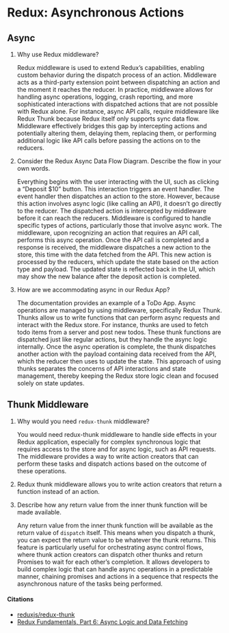 # Redux: Asynchronous Actions

## Async

1. Why use Redux middleware? 
    
    Redux middleware is used to extend Redux’s capabilities, enabling custom behavior during the dispatch process of an action. Middleware acts as a third-party extension point between dispatching an action and the moment it reaches the reducer. In practice, middleware allows for handling async operations, logging, crash reporting, and more sophisticated interactions with dispatched actions that are not possible with Redux alone. For instance, async API calls, require middleware like Redux Thunk because Redux itself only supports sync data flow. Middleware effectively bridges this gap by intercepting actions and potentially altering them, delaying them, replacing them, or performing additional logic like API calls before passing the actions on to the reducers. 
    
2. Consider the Redux Async Data Flow Diagram. Describe the flow in your own words. 
    
    Everything begins with the user interacting with the UI, such as clicking a “Deposit $10” button. This interaction triggers an event handler. The event handler then dispatches an action to the store. However, because this action involves async logic (like calling an API), it doesn’t go directly to the reducer. The dispatched action is intercepted by middleware before it can reach the reducers. Middleware is configured to handle specific types of actions, particularly those that involve async work. The middleware, upon recognizing an action that requires an API call, performs this async operation. Once the API call is completed and a response is received, the middleware dispatches a new action to the store, this time with the data fetched from the API. This new action is processed by the reducers, which update the state based on the action type and payload. The updated state is reflected back in the UI, which may show the new balance after the deposit action is completed. 
    
3. How are we accommodating async in our Redux App? 
    
    The documentation provides an example of a ToDo App. Async operations are managed by using middleware, specifically Redux Thunk. Thunks allow us to write functions that can perform async requests and interact with the Redux store. For instance, thunks are used to fetch todo items from a server and post new todos. These thunk functions are dispatched just like regular actions, but they handle the async logic internally. Once the async operation is complete, the thunk dispatches another action with the payload containing data received from the API, which the reducer then uses to update the state. This approach of using thunks separates the concerns of API interactions and state management, thereby keeping the Redux store logic clean and focused solely on state updates.  
    

## Thunk Middleware

1. Why would you need `redux-thunk` middleware? 
    
    You would need redux-thunk middleware to handle side effects in your Redux application, especially for complex synchronous logic that requires access to the store and for async logic, such as API requests. The middleware provides a way to write action creators that can perform these tasks and dispatch actions based on the outcome of these operations. 
    
2. Redux thunk middleware allows you to write action creators that return a function instead of an action. 
3. Describe how any return value from the inner thunk function will be made available. 
    
    Any return value from the inner thunk function will be available as the return value of `dispatch` itself. This means when you dispatch a thunk, you can expect the return value to be whatever the thunk returns. This feature is particularly useful for orchestrating async control flows, where thunk action creators can dispatch other thunks and return Promises to wait for each other’s completion. It allows developers to build complex logic that can handle async operations in a predictable manner, chaining promises and actions in a sequence that respects the asynchronous nature of the tasks being performed.

#### Citations 
- [reduxjs/redux-thunk](https://github.com/reduxjs/redux-thunk)
- [Redux Fundamentals, Part 6: Async Logic and Data Fetching](https://redux.js.org/tutorials/fundamentals/part-6-async-logic)


